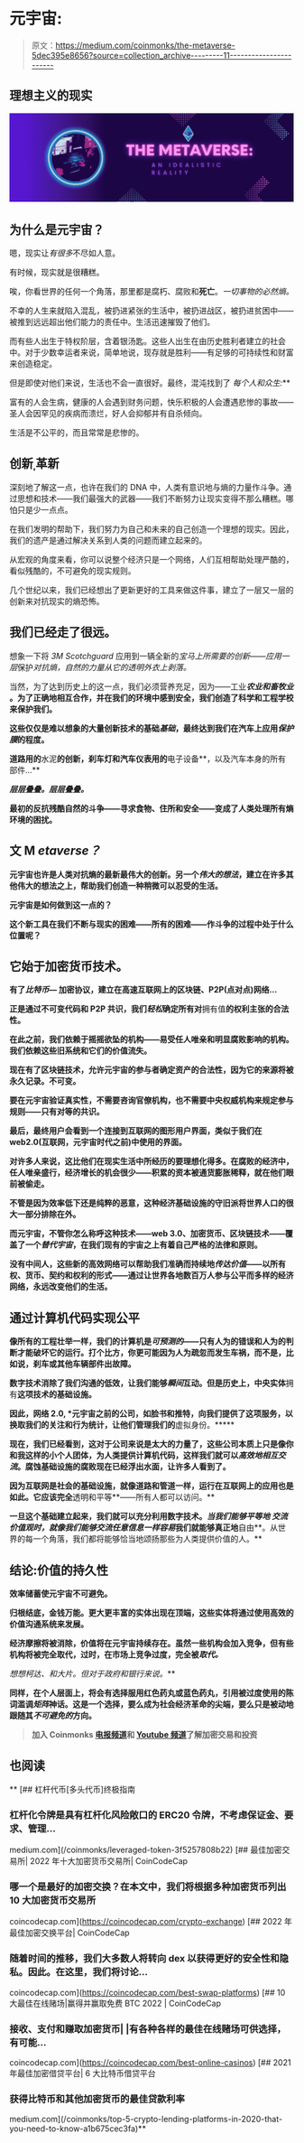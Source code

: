 # 元宇宙:

> 原文：<https://medium.com/coinmonks/the-metaverse-5dec395e8656?source=collection_archive---------11----------------------->

## 理想主义的现实

![](img/4cb9ee68df5c405fc34f21cf64aa6918.png)

## 为什么是元宇宙？

嗯，现实让*有很多*不尽如人意。

有时候，现实就是很糟糕。

唉，你看世界的任何一个角落，那里都是腐朽、腐败和**死亡**。*一切事物的必然熵。*

不幸的人生来就陷入混乱，被扔进紧张的生活中，被扔进战区，被扔进贫困中——被推到远远超出他们能力的责任中。生活迅速摧毁了他们。

而有些人出生于特权阶层，含着银汤匙。这些人出生在由历史胜利者建立的社会中。对于少数幸运者来说，简单地说，现存就是胜利——有足够的可持续性和财富来创造稳定。

但是即使对他们来说，生活也不会一直很好。最终，混沌找到了 ***每个人*和*众生:***

富有的人会生病，健康的人会遇到财务问题，快乐积极的人会遭遇悲惨的事故——圣人会因罕见的疾病而溃烂，好人会抑郁并有自杀倾向。

生活是不公平的，而且常常是悲惨的。

## 创新ˌ革新

深刻地了解这一点，也许在我们的 DNA 中，人类有意识地与熵的力量作斗争。通过思想和技术——我们最强大的武器——我们不断努力让现实变得不那么糟糕。哪怕只是少一点点。

在我们发明的帮助下，我们努力为自己和未来的自己创造一个理想的现实。因此，我们的遗产是通过解决关系到人类的问题而建立起来的。

从宏观的角度来看，你可以说整个经济只是一个网络，人们互相帮助处理严酷的，看似残酷的，不可避免的现实规则。

几个世纪以来，我们已经想出了更新更好的工具来做这件事，建立了一层又一层的创新来对抗现实的熵恐怖。

## 我们已经走了很远。

想象一下将 *3M Scotchguard* 应用到一辆全新的*宝马上所需要的创新——应用一层*保护*对抗熵，自然的力量从它的透明外衣上剥落。*

当然，为了达到历史上的这一点，我们必须营养充足，因为——工业***农业和畜牧业* **。为了正确地相互合作，并在我们的环境中感到安全，我们创造了科学和工程学校来保护我们。****

**这些仅仅是难以想象的大量创新技术的基础*基础*，最终达到我们在汽车上应用*保护膜*的程度。**

**道路用的**水泥**的创新，刹车灯和汽车仪表用的**电子设备**，以及汽车本身的所有部件…**

***层层叠叠。层层叠叠。***

**最初的反抗残酷自然的斗争——寻求食物、住所和安全——变成了人类处理所有熵环境的困扰。**

## **文 M *etaverse？***

**元宇宙也许是人类对抗熵的最新最伟大的创新。另一个*伟大的想法*，建立在许多其他伟大的想法之上，帮助我们创造一种稍微可以忍受的生活。**

**元宇宙是如何做到这一点的？**

**这个新工具在我们不断与现实的困难——所有的困难——作斗争的过程中处于什么位置呢？**

## **它始于加密货币技术。**

**有了*比特币—* 加密协议，建立在高速互联网上的区块链、P2P(点对点)网络…**

**正是通过不可变代码和 P2P 共识，我们*轻松*确定所有对**拥有值**的权利主张的合法性。**

**在此之前，我们依赖于摇摇欲坠的机构——易受任人唯亲和明显腐败影响的机构。我们依赖这些旧系统和它们的价值流失。**

**现在有了区块链技术，允许元宇宙的参与者确定资产的合法性，因为它的来源将被永久记录。**不可变**。**

**要在元宇宙验证真实性，不需要咨询官僚机构，也不需要中央权威机构来规定参与规则——只有对等的共识。**

**最后，最终用户会看到一个连接到互联网的图形用户界面，类似于我们在 web2.0(互联网，元宇宙时代之前)中使用的界面。**

**对许多人来说，这比他们在现实生活中所经历的要理想化得多。在腐败的经济中，任人唯亲盛行，经济增长的机会很少——积累的资本被通货膨胀稀释，就在他们眼前被偷走。**

**不管是因为效率低下还是纯粹的恶意，这种经济基础设施的守旧派将世界人口的很大一部分排除在外。**

**而元宇宙，不管你怎么称呼这种技术——web 3.0、加密货币、区块链技术——覆盖了一个*替代宇宙*，在我们现有的宇宙之上有着自己严格的法律和原则。**

**没有中间人，这些新的高效网络可以帮助我们准确而持续地*传达价值*——以所有权、货币、契约和权利的形式——通过让世界各地数百万人参与公平而多样的经济网络，永远改变他们的生活。**

## **通过计算机代码实现公平**

**像所有的工程壮举一样，我们的计算机是*可预测的*——只有人为的错误和人为的判断才能破坏它的运行。打个比方，你更可能因为人为疏忽而发生车祸，而不是，比如说，刹车或其他车辆部件出故障。**

**数字技术消除了我们沟通的低效，让我们能够*瞬间*互动。但是历史上，中央实体**拥有**这项技术的基础设施。**

**因此，网络 2.0, *元宇宙之前的公司，如脸书和推特，向我们提供了这项服务，以换取我们的关注和行为统计，让他们管理我们的**虚拟身份。*****

**现在，我们已经看到，这对于公司来说是太大的力量了，这些公司本质上只是像你和我这样的小个人团体，为人类提供计算机代码，这样我们就可以*高效地相互交流*。腐蚀基础设施的腐败现在已经浮出水面，让许多人看到了。**

**因为互联网是社会的基础设施，就像道路和管道一样，运行在互联网上的应用也是如此。它应该完全**透明和平等**——所有人都可以访问。**

**一旦这个基础建立起来，我们就可以充分利用数字技术。*当我们能够平等地* *交流价值观时，就像我们能够交流任意信息一样容易*我们就能够真正地**自由**。从世界的每一个角落，我们都将能够恰当地颂扬那些为人类提供价值的人。**

## **结论:价值的持久性**

**效率储蓄使元宇宙不可避免。**

**归根结底，金钱万能。更大更丰富的实体出现在顶端，这些实体将通过使用高效的价值沟通系统来发展。**

**经济摩擦将被消除，价值将在元宇宙持续存在。虽然一些机构会加入竞争，但有些机构将被完全取代，过时，在市场上竞争过度，完全被*取代。***

***想想*柯达、*和*大片*。但对于政府和银行来说。***

**同样，在个人层面上，将会有选择服用红色药丸或蓝色药丸，引用被过度使用的陈词滥调*矩阵*神话。这是一个选择，要么成为社会经济革命的尖端，要么只是被动地跟随其*不可避免的*方向。**

> **加入 Coinmonks [电报频道](https://t.me/coincodecap)和 [Youtube 频道](https://www.youtube.com/c/coinmonks/videos)了解加密交易和投资**

## **也阅读**

**[](/coinmonks/leveraged-token-3f5257808b22) [## 杠杆代币[多头代币]终极指南

### 杠杆化令牌是具有杠杆化风险敞口的 ERC20 令牌，不考虑保证金、要求、管理…

medium.com](/coinmonks/leveraged-token-3f5257808b22) [](https://coincodecap.com/crypto-exchange) [## 最佳加密交易所| 2022 年十大加密货币交易所| CoinCodeCap

### 哪一个是最好的加密交换？在本文中，我们将根据多种加密货币列出 10 大加密货币交易所

coincodecap.com](https://coincodecap.com/crypto-exchange) [](https://coincodecap.com/best-swap-platforms) [## 2022 年最佳加密交换平台| CoinCodeCap

### 随着时间的推移，我们大多数人将转向 dex 以获得更好的安全性和隐私。因此。在这里，我们将讨论…

coincodecap.com](https://coincodecap.com/best-swap-platforms) [](https://coincodecap.com/best-online-casinos) [## 10 大最佳在线赌场|赢得并赢取免费 BTC 2022 | CoinCodeCap

### 接收、支付和赚取加密货币| |有各种各样的最佳在线赌场可供选择，有可能…

coincodecap.com](https://coincodecap.com/best-online-casinos) [](/coinmonks/top-5-crypto-lending-platforms-in-2020-that-you-need-to-know-a1b675cec3fa) [## 2021 年最佳加密借贷平台| 6 大比特币借贷平台

### 获得比特币和其他加密货币的最佳贷款利率

medium.com](/coinmonks/top-5-crypto-lending-platforms-in-2020-that-you-need-to-know-a1b675cec3fa)**